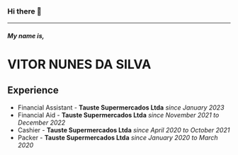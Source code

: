 ### Hi there 👋
---
##### My name is,

# VITOR NUNES DA SILVA

## Experience

- Financial Assistant - **Tauste Supermercados Ltda** _since January 2023_
- Financial Aid - **Tauste Supermercados Ltda** _since November 2021 to December 2022_
- Cashier - **Tauste Supermercados Ltda** _since April 2020 to October 2021_
- Packer - **Tauste Supermercados Ltda** _since January 2020 to March 2020_

<!--
**VitorNuness/VitorNuness** is a ✨ _special_ ✨ repository because its `README.md` (this file) appears on your GitHub profile.

Here are some ideas to get you started:

- 🔭 I’m currently working on ...
- 🌱 I’m currently learning ...
- 👯 I’m looking to collaborate on ...
- 🤔 I’m looking for help with ...
- 💬 Ask me about ...
- 📫 How to reach me: ...
- 😄 Pronouns: ...
- ⚡ Fun fact: ...
-->
